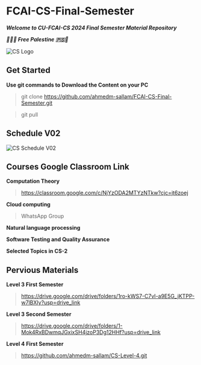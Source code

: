 # FCAI-CS-Final-Semester

**_Welcome to CU-FCAI-CS 2024 Final Semester Material Repository_**

**_🔻🇵🇸 Free Palestine 🇵🇸🔻_**

![CS Logo](https://github.com/ahmedm-sallam/CS-Level-4/assets/97572668/e9aa621e-7161-4b51-ac32-ba3f94cfa173)

## Get Started
**Use git commands to Download the Content on your PC**
> git clone https://github.com/ahmedm-sallam/FCAI-CS-Final-Semester.git

> git pull

## Schedule V02

![CS Schedule V02](https://github.com/ahmedm-sallam/FCAI-CS-Final-Semester/assets/97572668/c824675c-517d-49dc-b229-c0dfdab36db6)

## Courses Google Classroom Link

**Computation Theory**
> https://classroom.google.com/c/NjYzODA2MTYzNTkw?cjc=jt6zoej

**Cloud computing**
> WhatsApp Group

**Natural language processing**
>

**Software Testing and Quality Assurance**
> 

**Selected Topics in CS-2**
>

## Pervious Materials
 
**Level 3 First Semester**
> https://drive.google.com/drive/folders/1ro-kWS7-C7vI-a9E5G_jKTPP-w7lBXIy?usp=drive_link

**Level 3 Second Semester**
> https://drive.google.com/drive/folders/1-Mok4RxBDwmqJGxixSH4jzoP3Dg12HHf?usp=drive_link

**Level 4 First Semester**
> https://github.com/ahmedm-sallam/CS-Level-4.git
